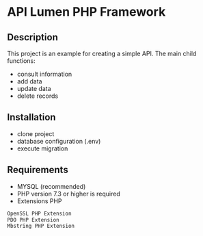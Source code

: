 # API Lumen PHP Framework

## Description

This project is an example for creating a simple API. The main child functions:

- consult information
- add data
- update data
- delete records

## Installation

- clone project
- database configuration (.env)
- execute migration

## Requirements
- MYSQL (recommended)
- PHP version 7.3 or higher is required
- Extensions PHP
```sh
OpenSSL PHP Extension
PDO PHP Extension
Mbstring PHP Extension
```

